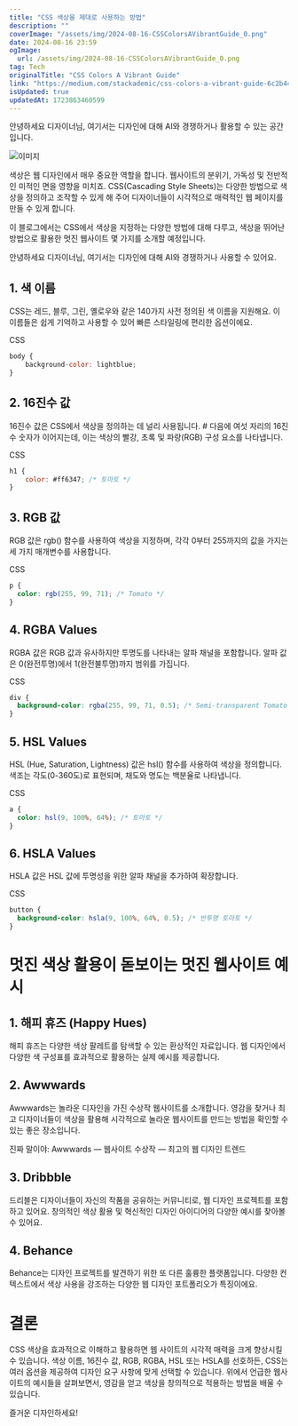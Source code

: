 ```yaml
---
title: "CSS 색상을 제대로 사용하는 방법"
description: ""
coverImage: "/assets/img/2024-08-16-CSSColorsAVibrantGuide_0.png"
date: 2024-08-16 23:59
ogImage:
  url: /assets/img/2024-08-16-CSSColorsAVibrantGuide_0.png
tag: Tech
originalTitle: "CSS Colors A Vibrant Guide"
link: "https://medium.com/stackademic/css-colors-a-vibrant-guide-6c2b44ba135a"
isUpdated: true
updatedAt: 1723863460599
---
```


안녕하세요 디자이너님, 여기서는 디자인에 대해 AI와 경쟁하거나 활용할 수 있는 공간입니다.

![이미지](/assets/img/2024-08-16-CSSColorsAVibrantGuide_0.png)

색상은 웹 디자인에서 매우 중요한 역할을 합니다. 웹사이트의 분위기, 가독성 및 전반적인 미적인 면을 영향을 미치죠. CSS(Cascading Style Sheets)는 다양한 방법으로 색상을 정의하고 조작할 수 있게 해 주어 디자이너들이 시각적으로 매력적인 웹 페이지를 만들 수 있게 합니다.

이 블로그에서는 CSS에서 색상을 지정하는 다양한 방법에 대해 다루고, 색상을 뛰어난 방법으로 활용한 멋진 웹사이트 몇 가지를 소개할 예정입니다.

<div class="content-ad"></div>

안녕하세요 디자이너님, 여기서는 디자인에 대해 AI와 경쟁하거나 사용할 수 있어요.

## 1. 색 이름

CSS는 레드, 블루, 그린, 옐로우와 같은 140가지 사전 정의된 색 이름을 지원해요. 이 이름들은 쉽게 기억하고 사용할 수 있어 빠른 스타일링에 편리한 옵션이에요.

CSS

<div class="content-ad"></div>

```js
body {
    background-color: lightblue;
}
```

## 2. 16진수 값

16진수 값은 CSS에서 색상을 정의하는 데 널리 사용됩니다. # 다음에 여섯 자리의 16진수 숫자가 이어지는데, 이는 색상의 빨강, 초록 및 파랑(RGB) 구성 요소를 나타냅니다.

CSS

<div class="content-ad"></div>

```js
h1 {
    color: #ff6347; /* 토마토 */
}
```

## 3. RGB 값

RGB 값은 rgb() 함수를 사용하여 색상을 지정하며, 각각 0부터 255까지의 값을 가지는 세 가지 매개변수를 사용합니다.

CSS

<div class="content-ad"></div>

```css
p {
  color: rgb(255, 99, 71); /* Tomato */
}
```

## 4. RGBA Values

RGBA 값은 RGB 값과 유사하지만 투명도를 나타내는 알파 채널을 포함합니다. 알파 값은 0(완전투명)에서 1(완전불투명)까지 범위를 가집니다.

CSS

<div class="content-ad"></div>

```css
div {
  background-color: rgba(255, 99, 71, 0.5); /* Semi-transparent Tomato */
}
```

## 5. HSL Values

HSL (Hue, Saturation, Lightness) 값은 hsl() 함수를 사용하여 색상을 정의합니다. 색조는 각도(0-360도)로 표현되며, 채도와 명도는 백분율로 나타냅니다.

CSS

<div class="content-ad"></div>

```css
a {
  color: hsl(9, 100%, 64%); /* 토마토 */
}
```

## 6. HSLA Values

HSLA 값은 HSL 값에 투명성을 위한 알파 채널을 추가하여 확장합니다.

CSS

<div class="content-ad"></div>

```css
button {
  background-color: hsla(9, 100%, 64%, 0.5); /* 반투명 토마토 */
}
```

# 멋진 색상 활용이 돋보이는 멋진 웹사이트 예시

## 1. 해피 휴즈 (Happy Hues)

해피 휴즈는 다양한 색상 팔레트를 탐색할 수 있는 환상적인 자료입니다. 웹 디자인에서 다양한 색 구성표를 효과적으로 활용하는 실제 예시를 제공합니다.

<div class="content-ad"></div>

## 2. Awwwards

Awwwards는 놀라운 디자인을 가진 수상작 웹사이트를 소개합니다. 영감을 찾거나 최고 디자이너들이 색상을 활용해 시각적으로 놀라운 웹사이트를 만드는 방법을 확인할 수 있는 좋은 장소입니다.

진짜 말이야: Awwwards — 웹사이트 수상작 — 최고의 웹 디자인 트렌드

## 3. Dribbble

<div class="content-ad"></div>

드리블은 디자이너들이 자신의 작품을 공유하는 커뮤니티로, 웹 디자인 프로젝트를 포함하고 있어요. 창의적인 색상 활용 및 혁신적인 디자인 아이디어의 다양한 예시를 찾아볼 수 있어요.

## 4. Behance

Behance는 디자인 프로젝트를 발견하기 위한 또 다른 훌륭한 플랫폼입니다. 다양한 컨텍스트에서 색상 사용을 강조하는 다양한 웹 디자인 포트폴리오가 특징이에요.

# 결론

<div class="content-ad"></div>

CSS 색상을 효과적으로 이해하고 활용하면 웹 사이트의 시각적 매력을 크게 향상시킬 수 있습니다. 색상 이름, 16진수 값, RGB, RGBA, HSL 또는 HSLA를 선호하든, CSS는 여러 옵션을 제공하여 디자인 요구 사항에 맞게 선택할 수 있습니다. 위에서 언급한 웹사이트의 예시들을 살펴보면서, 영감을 얻고 색상을 창의적으로 적용하는 방법을 배울 수 있습니다.

즐거운 디자인하세요!
